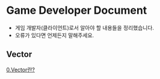Game Developer Document
========================
* 게임 개발자(클라이언트)로서 알아야 할 내용들을 정리했습니다.
* 오류가 있다면 언제든지 말해주세요.

## Vector  
[0.Vector란?](./Vector/What-is-a-Vector.md.md)
